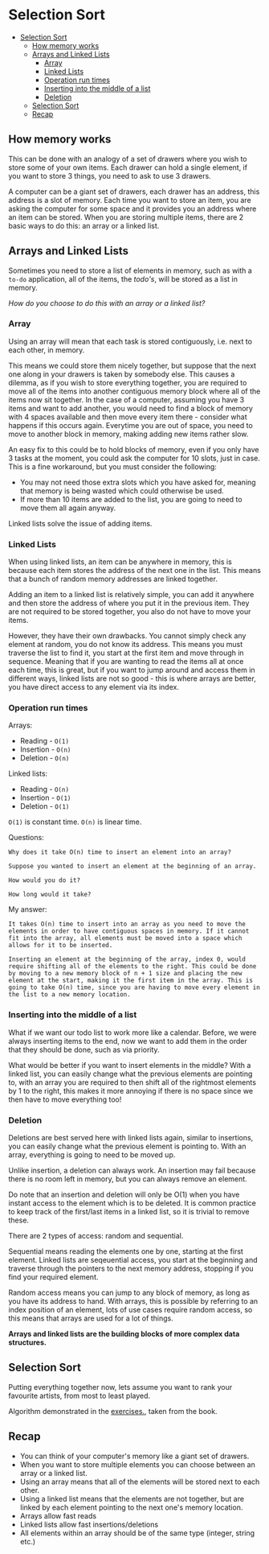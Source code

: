 # Selection Sort

- [Selection Sort](#selection-sort)
  - [How memory works](#how-memory-works)
  - [Arrays and Linked Lists](#arrays-and-linked-lists)
    - [Array](#array)
    - [Linked Lists](#linked-lists)
    - [Operation run times](#operation-run-times)
    - [Inserting into the middle of a list](#inserting-into-the-middle-of-a-list)
    - [Deletion](#deletion)
  - [Selection Sort](#selection-sort-1)
  - [Recap](#recap)

## How memory works

This can be done with an analogy of a set of drawers where you wish to store some of your own items. Each drawer can hold a single element, if you want to store 3 things, you need to ask to use 3 drawers.

A computer can be a giant set of drawers, each drawer has an address, this address is a slot of memory. Each time you want to store an item, you are asking the computer for some space and it provides you an address where an item can be stored. When you are storing multiple items, there are 2 basic ways to do this: an array or a linked list.

## Arrays and Linked Lists

Sometimes you need to store a list of elements in memory, such as with a `to-do` application, all of the items, the *todo's*, will be stored as a list in memory.

*How do you choose to do this with an array or a linked list?*

### Array

Using an array will mean that each task is stored contiguously, i.e. next to each other, in memory.

This means we could store them nicely together, but suppose that the next one along in your drawers is taken by somebody else. This causes a dilemma, as if you wish to store everything together, you are required to move all of the items into another contiguous memory block where all of the items now sit together. In the case of a computer, assuming you have 3 items and want to add another, you would need to find a block of memory with 4 spaces available and then move every item there - consider what happens if this occurs again. Everytime you are out of space, you need to move to another block in memory, making adding new items rather slow.

An easy fix to this could be to hold blocks of memory, even if you only have 3 tasks at the moment, you could ask the computer for 10 slots, just in case. This is a fine workaround, but you must consider the following:

* You may not need those extra slots which you have asked for, meaning that memory is being wasted which could otherwise be used.
* If more than 10 items are added to the list, you are going to need to move them all again anyway.

Linked lists solve the issue of adding items.

### Linked Lists

When using linked lists, an item can be anywhere in memory, this is because each item stores the address of the next one in the list. This means that a bunch of random memory addresses are linked together.

Adding an item to a linked list is relatively simple, you can add it anywhere and then store the address of where you put it in the previous item. They are not required to be stored together, you also do not have to move your items.

However, they have their own drawbacks. You cannot simply check any element at random, you do not know its address. This means you must traverse the list to find it, you start at the first item and move through in sequence. Meaning that if you are wanting to read the items all at once each time, this is great, but if you want to jump around and access them in different ways, linked lists are not so good - this is where arrays are better, you have direct access to any element via its index.

### Operation run times

Arrays:
* Reading - `O(1)`
* Insertion - `O(n)`
* Deletion - `O(n)`

Linked lists:
* Reading - `O(n)`
* Insertion - `O(1)`
* Deletion - `O(1)`

`O(1)` is constant time.
`O(n)` is linear time.

Questions:

    Why does it take O(n) time to insert an element into an array? 
    
    Suppose you wanted to insert an element at the beginning of an array. 
    
    How would you do it? 

    How long would it take?

My answer:

    It takes O(n) time to insert into an array as you need to move the elements in order to have contiguous spaces in memory. If it cannot fit into the array, all elements must be moved into a space which allows for it to be inserted.

    Inserting an element at the beginning of the array, index 0, would require shifting all of the elements to the right. This could be done by moving to a new memory block of n + 1 size and placing the new element at the start, making it the first item in the array. This is going to take O(n) time, since you are having to move every element in the list to a new memory location.


### Inserting into the middle of a list

What if we want our todo list to work more like a calendar. Before, we were always inserting items to the end, now we want to add them in the order that they should be done, such as via priority.

What would be better if you want to insert elements in the middle? With a linked list, you can easily change what the previous elements are pointing to, with an array you are required to then shift all of the rightmost elements by 1 to the right, this makes it more annoying if there is no space since we then have to move everything too!

### Deletion

Deletions are best served here with linked lists again, similar to insertions, you can easily change what the previous element is pointing to. With an array, everything is going to need to be moved up.

Unlike insertion, a deletion can always work. An insertion may fail because there is no room left in memory, but you can always remove an element.

Do note that an insertion and deletion will only be O(1) when you have instant access to the element which is to be deleted. It is common practice to keep track of the first/last items in a linked list, so it is trivial to remove these.

There are 2 types of access: random and sequential. 

Sequential means reading the elements one by one, starting at the first element. Linked lists are seqeuential access, you start at the beginning and traverse through the pointers to the next memory address, stopping if you find your required element.

Random access means you can jump to any block of memory, as long as you have its address to hand. With arrays, this is possible by referring to an index position of an element, lots of use cases require random access, so this means that arrays are used for a lot of things.

**Arrays and linked lists are the building blocks of more complex data structures.**

## Selection Sort

Putting everything together now, lets assume you want to rank your favourite artists, from most to least played.

Algorithm demonstrated in the [exercises.](Exercises.md), taken from the book.

## Recap

* You can think of your computer's memory like a giant set of drawers.
* When you want to store multiple elements you can choose between an array or a linked list.
* Using an array means that all of the elements will be stored next to each other.
* Using a linked list means that the elements are not together, but are linked by each element pointing to the next one's memory location.
* Arrays allow fast reads
* Linked lists allow fast insertions/deletions
* All elements within an array should be of the same type (integer, string etc.)